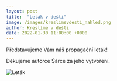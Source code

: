 ```yaml
---
layout: post
title:  "Leták v dešti"
image: /images/kreslimevdesti_nahled.png
author: Kreslíme v dešti
date: 2022-01-30 11:00:00 +0000
---
```


Představujeme Vám náš propagační leták!

Děkujeme autorce Šárce za jeho vytvoření.


![Leták]({{site.baseurl}}/images/kreslimevdesti.png)

